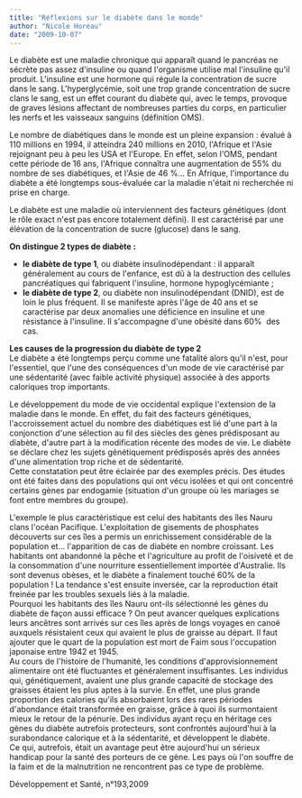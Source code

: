 ```yaml
---
title: "Réflexions sur le diabète dans le monde"
author: "Nicole Horeau"
date: "2009-10-07"
---
```


<div class="teaser"><p>Le diabète est une maladie chronique qui apparaît quand le pancréas ne sécrète pas assez d'insuline ou quand l'organisme utilise mal l'insuline qu'il produit. L'insuline est une hormone qui régule la concentration de sucre dans le sang. L'hyperglycémie, soit une trop grande concentration de sucre clans le sang, est un effet courant du diabète qui, avec le temps, provoque de graves lésions affectant de nombreuses parties du corps, en particulier les nerfs et les vaisseaux sanguins (définition OMS).</p></div>

Le nombre de diabétiques dans le monde est un pleine expansion : évalué à 110 millions en 1994, il atteindra 240 millions en 2010, l'Afrique et l'Asie rejoignant peu à peu les USA et l'Europe. En effet, selon l'OMS, pendant cette période de 16 ans, l'Afrique connaîtra une augmentation de 55% du nombre de ses diabétiques, et l'Asie de 46 %... En Afrique, l'importance du diabète a été longtemps sous-évaluée car la maladie n'était ni recherchée ni prise en charge.

Le diabète est une maladie où interviennent des facteurs génétiques (dont le rôle exact n'est pas encore totalement défini). Il est caractérisé par une élévation de la concentration de sucre (glucose) dans le sang.

**On distingue 2 types de diabète :**

*   **le diabète de type 1**, ou diabète insulinodépendant : il apparaît généralement au cours de l'enfance, est dû à la destruction des cellules pancréatiques qui fabriquent l'insuline, hormone hypoglycémiante ;
*   **le diabète de type 2**, ou diabète non insulinodépendant (DNID), est de loin le plus fréquent. Il se manifeste après l'âge de 40 ans et se caractérise par deux anomalies une déficience en insuline et une résistance à l'insuline. Il s'accompagne d'une obésité dans 60%  des cas.

**Les causes de la progression du diabète de type 2**  
Le diabète a été longtemps perçu comme une fatalité alors qu'il n'est, pour l'essentiel, que l'une des conséquences d'un mode de vie caractérisé par une sédentarité (avec faible activité physique) associée à des apports caloriques trop importants.

Le développement du mode de vie occidental explique l'extension de la maladie dans le monde. En effet, du fait des facteurs génétiques, l'accroissement actuel du nombre des diabétiques est lié d'une part à la conjonction d'une sélection au fil des siècles des gènes prédisposant au diabète, d'autre part à la modification récente des modes de vie. Le diabète se déclare chez les sujets génétiquement prédisposés après des années d'une alimentation trop riche et de sédentarité.  
Cette constatation peut être éclairée par des exemples précis. Des études ont été faites dans des populations qui ont vécu isolées et qui ont concentré certains gènes par endogamie (situation d'un groupe où les mariages se font entre membres du groupe).

L'exemple le plus caractéristique est celui des habitants des îles Nauru clans l'océan Pacifique. L'exploitation de gisements de phosphates découverts sur ces îles a permis un enrichissement considérable de la population et... l'apparition de cas de diabète en nombre croissant. Les habitants ont abandonné la pêche et l'agriculture au profit de l'oisiveté et de la consommation d'une nourriture essentiellement importée d'Australie. Ils sont devenus obèses, et le diabète a finalement touché 60% de la population ! La tendance s'est ensuite inversée, car la reproduction était freinée par les troubles sexuels liés à la maladie.  
Pourquoi les habitants des îles Nauru ont-ils sélectionné les gènes du diabète de façon aussi efficace ? On peut avancer quelques explications leurs ancêtres sont arrivés sur ces îles après de longs voyages en canoë auxquels résistaient ceux qui avaient le plus de graisse au départ. II faut ajouter que le quart de la population est mort de Faim sous l'occupation japonaise entre 1942 et 1945.  
Au cours de l'histoire de l'humanité, les conditions d'approvisionnement alimentaire ont été fluctuantes et généralement insuffisantes. Les individus qui, génétiquement, avaient une plus grande capacité de stockage des graisses étaient les plus aptes à la survie. En effet, une plus grande proportion des calories qu'ils absorbaient lors des rares périodes d'abondance était transformée en graisse, grâce à quoi ils surmontaient mieux le retour de la pénurie. Des individus ayant reçu en héritage ces gènes du diabète autrefois protecteurs, sont confrontés aujourd'hui à la surabondance calorique et à la sédentarité, et développent le diabète.  
Ce qui, autrefois, était un avantage peut être aujourd'hui un sérieux handicap pour la santé des porteurs de ce gène. Les pays où l'on souffre de la faim et de la malnutrition ne rencontrent pas ce type de problème.

Développement et Santé, n°193,2009